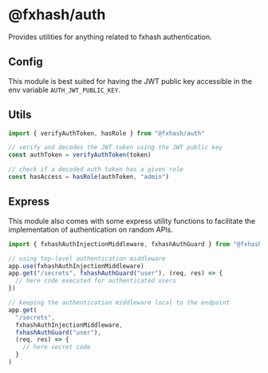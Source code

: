 # @fxhash/auth

Provides utilities for anything related to fxhash authentication.

## Config

This module is best suited for having the JWT public key accessible in the env variable `AUTH_JWT_PUBLIC_KEY`.

## Utils

```ts
import { verifyAuthToken, hasRole } from "@fxhash/auth"

// verify and decodes the JWT token using the JWT public key
const authToken = verifyAuthToken(token)

// check if a decoded auth token has a given role
const hasAccess = hasRole(authToken, "admin")
```

## Express

This module also comes with some express utility functions to facilitate the implementation of authentication on random APIs.

```ts
import { fxhashAuthInjectionMiddleware, fxhashAuthGuard } from "@fxhash/auth"

// using top-level authentication middleware
app.use(fxhashAuthInjectionMiddleware)
app.get("/secrets", fxhashAuthGuard("user"), (req, res) => {
  // here code executed for authenticated users
})

// keeping the authentication middleware local to the endpoint
app.get(
  "/secrets",
  fxhashAuthInjectionMiddleware,
  fxhashAuthGuard("user"),
  (req, res) => {
    // here secret code
  }
)
```
